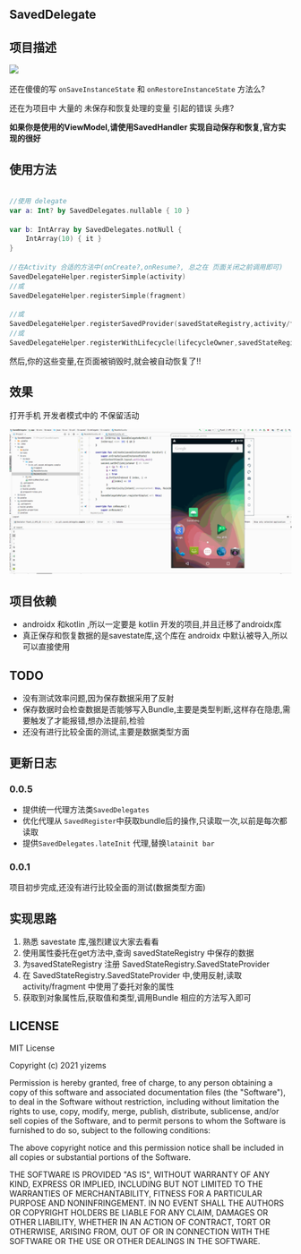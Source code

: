 ## SavedDelegate

## 项目描述

[![](https://jitpack.io/v/yizems/SavedDelegate.svg)](https://jitpack.io/#yizems/SavedDelegate)

还在傻傻的写 `onSaveInstanceState` 和 `onRestoreInstanceState` 方法么?

还在为项目中 大量的 未保存和恢复处理的变量 引起的错误 头疼?

**如果你是使用的ViewModel,请使用SavedHandler 实现自动保存和恢复,官方实现的很好**


## 使用方法

```kotlin

//使用 delegate
var a: Int? by SavedDelegates.nullable { 10 }

var b: IntArray by SavedDelegates.notNull {
    IntArray(10) { it }
}

//在Activity 合适的方法中(onCreate?,onResume?, 总之在 页面关闭之前调用即可)
SavedDelegateHelper.registerSimple(activity)
//或
SavedDelegateHelper.registerSimple(fragment)

//或
SavedDelegateHelper.registerSavedProvider(savedStateRegistry,activity/fragment)
//或
SavedDelegateHelper.registerWithLifecycle(lifecycleOwner,savedStateRegistry,activity/fragment)
```

然后,你的这些变量,在页面被销毁时,就会被自动恢复了!!

## 效果

打开手机 开发者模式中的 不保留活动

![screen](./screen/screen.gif)


## 项目依赖

- androidx 和kotlin ,所以一定要是 kotlin 开发的项目,并且迁移了androidx库
- 真正保存和恢复数据的是savestate库,这个库在 androidx 中默认被导入,所以可以直接使用

## TODO

- 没有测试效率问题,因为保存数据采用了反射
- 保存数据时会检查数据是否能够写入Bundle,主要是类型判断,这样存在隐患,需要触发了才能报错,想办法提前,检验
- 还没有进行比较全面的测试,主要是数据类型方面



## 更新日志

### 0.0.5

- 提供统一代理方法类`SavedDelegates`
- 优化代理从 `SavedRegister`中获取bundle后的操作,只读取一次,以前是每次都读取
- 提供`SavedDelegates.lateInit` 代理,替换`latainit bar`


###  0.0.1

项目初步完成,还没有进行比较全面的测试(数据类型方面)

## 实现思路

1. 熟悉 savestate 库,强烈建议大家去看看
2. 使用属性委托在get方法中,查询 savedStateRegistry 中保存的数据
3. 为savedStateRegistry 注册 SavedStateRegistry.SavedStateProvider
4. 在 SavedStateRegistry.SavedStateProvider 中,使用反射,读取 activity/fragment 中使用了委托对象的属性
5. 获取到对象属性后,获取值和类型,调用Bundle 相应的方法写入即可


## LICENSE

MIT License

Copyright (c) 2021 yizems

Permission is hereby granted, free of charge, to any person obtaining a copy
of this software and associated documentation files (the "Software"), to deal
in the Software without restriction, including without limitation the rights
to use, copy, modify, merge, publish, distribute, sublicense, and/or sell
copies of the Software, and to permit persons to whom the Software is
furnished to do so, subject to the following conditions:

The above copyright notice and this permission notice shall be included in all
copies or substantial portions of the Software.

THE SOFTWARE IS PROVIDED "AS IS", WITHOUT WARRANTY OF ANY KIND, EXPRESS OR
IMPLIED, INCLUDING BUT NOT LIMITED TO THE WARRANTIES OF MERCHANTABILITY,
FITNESS FOR A PARTICULAR PURPOSE AND NONINFRINGEMENT. IN NO EVENT SHALL THE
AUTHORS OR COPYRIGHT HOLDERS BE LIABLE FOR ANY CLAIM, DAMAGES OR OTHER
LIABILITY, WHETHER IN AN ACTION OF CONTRACT, TORT OR OTHERWISE, ARISING FROM,
OUT OF OR IN CONNECTION WITH THE SOFTWARE OR THE USE OR OTHER DEALINGS IN THE
SOFTWARE.


